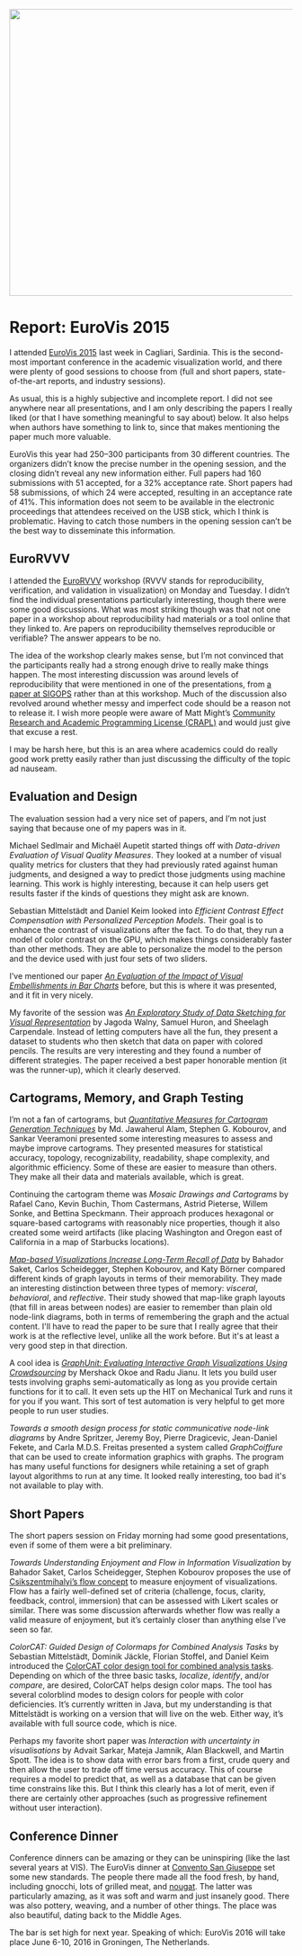 <p align="center"><img src="https://media.eagereyes.org/wp-content/uploads/2015/06/DSCF5939.jpg" alt="" width="825" height="510" /></p>

# Report: EuroVis 2015

I attended <a href="http://eurovis2015.it">EuroVis 2015</a> last week in Cagliari, Sardinia. This is the second-most important conference in the academic visualization world, and there were plenty of good sessions to choose from (full and short papers, state-of-the-art reports, and industry sessions).

As usual, this is a highly subjective and incomplete report. I did not see anywhere near all presentations, and I am only describing the papers I really liked (or that I have something meaningful to say about) below. It also helps when authors have something to link to, since that makes mentioning the paper much more valuable.

EuroVis this year had 250–300 participants from 30 different countries. The organizers didn’t know the precise number in the opening session, and the closing didn’t reveal any new information either. Full papers had 160 submissions with 51 accepted, for a 32% acceptance rate. Short papers had 58 submissions, of which 24 were accepted, resulting in an acceptance rate of 41%. This information does not seem to be available in the electronic proceedings that attendees received on the USB stick, which I think is problematic. Having to catch those numbers in the opening session can’t be the best way to disseminate this information.

## EuroRVVV

I attended the <a href="http://www.eurorvvv.org/program/">EuroRVVV</a> workshop (RVVV stands for reproducibility, verification, and validation in visualization) on Monday and Tuesday. I didn’t find the individual presentations particularly interesting, though there were some good discussions. What was most striking though was that not one paper in a workshop about reproducibility had materials or a tool online that they linked to. Are papers on reproducibility themselves reproducible or verifiable? The answer appears to be no.

The idea of the workshop clearly makes sense, but I’m not convinced that the participants really had a strong enough drive to really make things happen. The most interesting discussion was around levels of reproducibility that were mentioned in one of the presentations, from <a href="http://www.cs.huji.ac.il/~feit/papers/Repeat15SIGOPS.pdf">a paper at SIGOPS</a> rather than at this workshop. Much of the discussion also revolved around whether messy and imperfect code should be a reason not to release it. I wish more people were aware of Matt Might’s <a href="http://matt.might.net/articles/crapl/">Community Research and Academic Programming License (CRAPL)</a> and would just give that excuse a rest.

I may be harsh here, but this is an area where academics could do really good work pretty easily rather than just discussing the difficulty of the topic ad nauseam.

## Evaluation and Design

The evaluation session had a very nice set of papers, and I’m not just saying that because one of my papers was in it.

Michael Sedlmair and Michaël Aupetit started things off with <em>Data-driven Evaluation of Visual Quality Measures</em>. They looked at a number of visual quality metrics for clusters that they had previously rated against human judgments, and designed a way to predict those judgments using machine learning. This work is highly interesting, because it can help users get results faster if the kinds of questions they might ask are known.

Sebastian Mittelstädt and Daniel Keim looked into <em>Efficient Contrast Effect Compensation with Personalized Perception Models</em>. Their goal is to enhance the contrast of visualizations after the fact. To do that, they run a model of color contrast on the GPU, which makes things considerably faster than other methods. They are able to personalize the model to the person and the device used with just four sets of two sliders.

I’ve mentioned our paper <em><a href="/papers/evaluation-of-the-impact-of-visual-embellishments-in-bar-charts">An Evaluation of the Impact of Visual Embellishments in Bar Charts</a></em> before, but this is where it was presented, and it fit in very nicely.

My favorite of the session was <em><a href="http://j.mp/datasketching">An Exploratory Study of Data Sketching for Visual Representation</a></em> by Jagoda Walny, Samuel Huron, and Sheelagh Carpendale. Instead of letting computers have all the fun, they present a dataset to students who then sketch that data on paper with colored pencils. The results are very interesting and they found a number of different strategies. The paper received a best paper honorable mention (it was the runner-up), which it clearly deserved.

## Cartograms, Memory, and Graph Testing

I’m not a fan of cartograms, but <em><a href="http://cartogram.cs.arizona.edu">Quantitative Measures for Cartogram Generation Techniques</a></em> by Md. Jawaherul Alam, Stephen G. Kobourov, and Sankar Veeramoni presented some interesting measures to assess and maybe improve cartograms. They presented measures for statistical accuracy, topology, recognizability, readability, shape complexity, and algorithmic efficiency. Some of these are easier to measure than others. They make all their data and materials available, which is great.

Continuing the cartogram theme was<em> Mosaic Drawings and Cartograms</em> by Rafael Cano, Kevin Buchin, Thom Castermans, Astrid Pieterse, Willem Sonke, and Bettina Speckmann. Their approach produces hexagonal or square-based cartograms with reasonably nice properties, though it also created some weird artifacts (like placing Washington and Oregon east of California in a map of Starbucks locations).

<em><a href="https://sites.google.com/site/eurovis2015">Map-based Visualizations Increase Long-Term Recall of Data</a></em> by Bahador Saket, Carlos Scheidegger, Stephen Kobourov, and Katy Börner compared different kinds of graph layouts in terms of their memorability. They made an interesting distinction between three types of memory: <em>visceral</em>, <em>behavioral</em>, and <em>reflective</em>. Their study showed that map-like graph layouts (that fill in areas between nodes) are easier to remember than plain old node-link diagrams, both in terms of remembering the graph and the actual content. I'll have to read the paper to be sure that I really agree that their work is at the reflective level, unlike all the work before. But it's at least a very good step in that direction.

A cool idea is<em> <a href="http://vizlab.cs.fiu.edu/graphunit">GraphUnit: Evaluating Interactive Graph Visualizations Using Crowdsourcing</a></em> by Mershack Okoe and Radu Jianu. It lets you build user tests involving graphs semi-automatically as long as you provide certain functions for it to call. It even sets up the HIT on Mechanical Turk and runs it for you if you want. This sort of test automation is very helpful to get more people to run user studies.

<em>Towards a smooth design process for static communicative node-link diagrams</em> by Andre Spritzer, Jeremy Boy, Pierre Dragicevic, Jean-Daniel Fekete, and Carla M.D.S. Freitas presented a system called <em>GraphCoiffure</em> that can be used to create information graphics with graphs. The program has many useful functions for designers while retaining a set of graph layout algorithms to run at any time. It looked really interesting, too bad it's not available to play with.

## Short Papers

The short papers session on Friday morning had some good presentations, even if some of them were a bit preliminary.

<em>Towards Understanding Enjoyment and Flow in Information Visualization</em> by Bahador Saket, Carlos Scheidegger, Stephen Kobourov proposes the use of <a href="http://en.wikipedia.org/wiki/Flow_(psychology)">Csikszentmihalyi’s flow concept</a> to measure enjoyment of visualizations. Flow has a fairly well-defined set of criteria (challenge, focus, clarity, feedback, control, immersion) that can be assessed with Likert scales or similar. There was some discussion afterwards whether flow was really a valid measure of enjoyment, but it’s certainly closer than anything else I’ve seen so far.

<em>ColorCAT: Guided Design of Colormaps for Combined Analysis Tasks</em> by Sebastian Mittelstädt, Dominik Jäckle, Florian Stoffel, and Daniel Keim introduced the <a href="http://colorcat.org">ColorCAT color design tool for combined analysis tasks</a>. Depending on which of the three basic tasks, <em>localize</em>, <em>identify</em>, and/or <em>compare</em>, are desired, ColorCAT helps design color maps. The tool has several colorblind modes to design colors for people with color deficiencies. It’s currently written in Java, but my understanding is that Mittelstädt is working on a version that will live on the web. Either way, it’s available with full source code, which is nice.

Perhaps my favorite short paper was <em>Interaction with uncertainty in visualisations</em> by Advait Sarkar, Mateja Jamnik, Alan Blackwell, and Martin Spott. The idea is to show data with error bars from a first, crude query and then allow the user to trade off time versus accuracy. This of course requires a model to predict that, as well as a database that can be given time constrains like this. But I think this clearly has a lot of merit, even if there are certainly other approaches (such as progressive refinement without user interaction).

## Conference Dinner

Conference dinners can be amazing or they can be uninspiring (like the last several years at VIS). The EuroVis dinner at <a href="http://www.conventosangiuseppe.com">Convento San Giuseppe</a> set some new standards. The people there made all the food fresh, by hand, including gnocchi, lots of grilled meat, and <a href="http://en.wikipedia.org/wiki/Nougat">nougat</a>. The latter was particularly amazing, as it was soft and warm and just insanely good. There was also pottery, weaving, and a number of other things. The place was also beautiful, dating back to the Middle Ages.

The bar is set high for next year. Speaking of which: EuroVis 2016 will take place June 6-10, 2016 in Groningen, The Netherlands.

